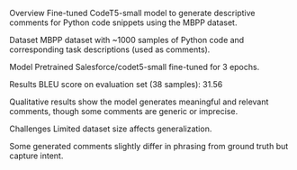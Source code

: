 Overview
Fine-tuned CodeT5-small model to generate descriptive comments for Python code snippets using the MBPP dataset.

Dataset
MBPP dataset with ~1000 samples of Python code and corresponding task descriptions (used as comments).

Model
Pretrained Salesforce/codet5-small fine-tuned for 3 epochs.

Results
BLEU score on evaluation set (38 samples): 31.56

Qualitative results show the model generates meaningful and relevant comments, though some comments are generic or imprecise.

Challenges
Limited dataset size affects generalization.

Some generated comments slightly differ in phrasing from ground truth but capture intent.
